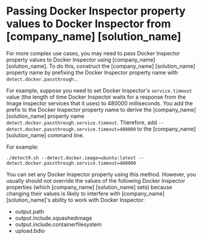 # Passing Docker Inspector property values to Docker Inspector from [company_name] [solution_name]

For more complex use cases, you may need to pass Docker Inspector property values to Docker Inspector using [company_name] [solution_name]. To do this, construct the [company_name] [solution_name] property name by prefixing the Docker Inspector property name with ```detect.docker.passthrough.```.

For example, suppose you need to set Docker Inspector's `service.timeout` value (the length of time Docker Inspector waits for a response from the Image Inspector services that it uses) to 480000 milliseconds. You add the prefix to the Docker Inspector property name to derive the [company_name] [solution_name] property name ```detect.docker.passthrough.service.timeout```. Therefore, add ```--detect.docker.passthrough.service.timeout=480000``` to the [company_name] [solution_name] command line.

For example:
```
./detect9.sh --detect.docker.image=ubuntu:latest --detect.docker.passthrough.service.timeout=480000
```

You can set any Docker Inspector property using this method.
However, you usually should not override the values of the following Docker Inspector properties (which [company_name] [solution_name] sets)
because changing their values is likely to interfere with [company_name] [solution_name]'s ability to work with Docker Inspector:

* output.path
* output.include.squashedimage
* output.include.containerfilesystem
* upload.bdio
